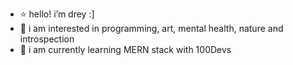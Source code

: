 - ⭐️ hello! i’m drey :]
- 🧠 i am interested in programming, art, mental health, nature and introspection
- 🌱 i am currently learning MERN stack with 100Devs

<!---
dreymotoh/dreymotoh is a ✨ special ✨ repository because its `README.md` (this file) appears on your GitHub profile.
You can click the Preview link to take a look at your changes.
--->

